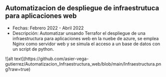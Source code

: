 

## Automatizacion de despliegue de infraestrutuca para aplicaciones web
<ul>
    <li>Fechas: Febrero 2022 - Abril 2022</li>
    <li>Descripción: Automatizar unsando Terrafor el despliegue de una infraestructura para aplicaciones web en la nuebe de azure, se emplea Nginx como servidor web y se simula el acceso a un base de datos con un script de python.
</li>
</ul>
![alt text](https://github.com/asier-vega-gutierrez/Automatizacion_Infraestructura_web/blob/main/Infraestructura.png?raw=true)
